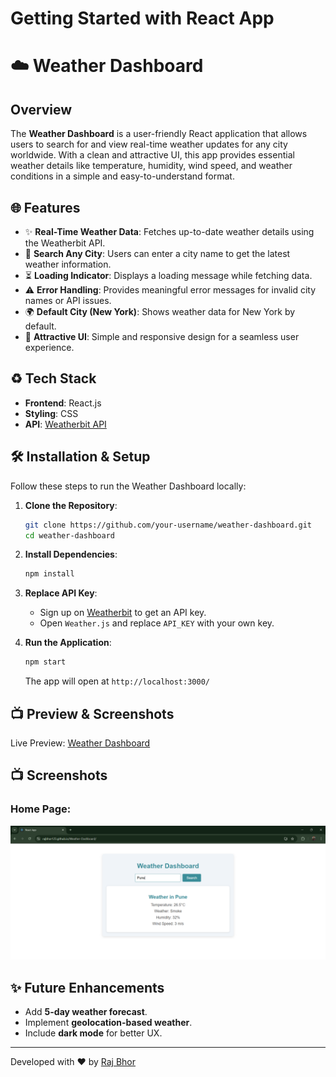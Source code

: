 # Getting Started with React App

# ☁️ Weather Dashboard

## Overview
The **Weather Dashboard** is a user-friendly React application that allows users to search for and view real-time weather updates for any city worldwide. With a clean and attractive UI, this app provides essential weather details like temperature, humidity, wind speed, and weather conditions in a simple and easy-to-understand format.

## 🌐 Features
- ✨ **Real-Time Weather Data**: Fetches up-to-date weather details using the Weatherbit API.
- 🌇 **Search Any City**: Users can enter a city name to get the latest weather information.
- ⏳ **Loading Indicator**: Displays a loading message while fetching data.
- ⚠ **Error Handling**: Provides meaningful error messages for invalid city names or API issues.
- 🌍 **Default City (New York)**: Shows weather data for New York by default.
- 🌟 **Attractive UI**: Simple and responsive design for a seamless user experience.

## ♻ Tech Stack
- **Frontend**: React.js
- **Styling**: CSS
- **API**: [Weatherbit API](https://www.weatherbit.io/)

## 🛠 Installation & Setup
Follow these steps to run the Weather Dashboard locally:

1. **Clone the Repository**:
   ```sh
   git clone https://github.com/your-username/weather-dashboard.git
   cd weather-dashboard
   ```

2. **Install Dependencies**:
   ```sh
   npm install
   ```

3. **Replace API Key**:
   - Sign up on [Weatherbit](https://www.weatherbit.io/) to get an API key.
   - Open `Weather.js` and replace `API_KEY` with your own key.

4. **Run the Application**:
   ```sh
   npm start
   ```
   The app will open at `http://localhost:3000/`

## 📺 Preview & Screenshots

  Live Preview: [Weather Dashboard](https://rajbhor123.github.io/Weather-Dashboard/)

## 📺 Screenshots
### Home Page:
![Weather Dashboard](public/WeatherDashboard.png)


## ✨ Future Enhancements
- Add **5-day weather forecast**.
- Implement **geolocation-based weather**.
- Include **dark mode** for better UX.

---
Developed with ❤ by [Raj Bhor](https://github.com/RajBhor123)

